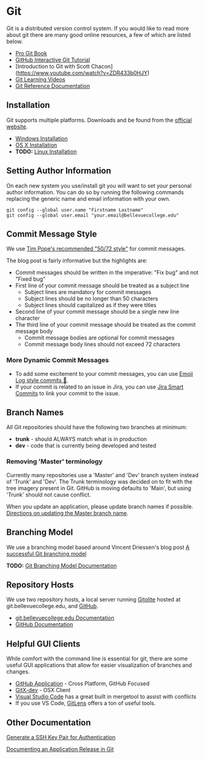 # Git

Git is a distributed version control system. If you would like to read more
about git there are many good online resources, a few of which are listed below.

* [Pro Git Book](https://git-scm.herokuapp.com/book/)
* [GitHub Interactive Git Tutorial](https://try.github.io/)
* [Introduction to Git with Scott Chacon]
  (https://www.youtube.com/watch?v=ZDR433b0HJY)
* [Git Learning Videos](https://git-scm.herokuapp.com/videos)
* [Git Reference Documentation](https://git-scm.herokuapp.com/docs)

## Installation

Git supports multiple platforms. Downloads and be found from the [official
website](https://git-scm.com/).

* [Windows Installation](git-installation-windows.md)
* [OS X Installation](git-installation-osx.md)
* **TODO:** [Linux Installation](git-installation-linux.md)

## Setting Author Information

On each new system you use/install git you will want to set your personal
author information. You can do so by running the following commands replacing
the generic name and email information with your own.

```
git config --global user.name "Firstname Lastname"
git config --global user.email "your.email@bellevuecollege.edu"
```

## Commit Message Style

We use [Tim Pope's recommended "50/72 style"](http://tbaggery.com/2008/04/19/a-note-about-git-commit-messages.html) for commit messages.



The blog post is fairly informative but the highlights are:

* Commit messages should be written in the imperative: "Fix bug" and not "Fixed
  bug"
* First line of your commit message should be treated as a subject line
    * Subject lines are mandatory for commit messages
    * Subject lines should be no longer than 50 characters
    * Subject lines should capitalized as if they were titles
* Second line of your commit message should be a single new line character
* The third line of your commit message should be treated as the commit message
  body
    * Commit message bodies are optional for commit messages
    * Commit message body lines should not exceed 72 characters

### More Dynamic Commit Messages
* To add some excitement to your commit messages, you can use [Emoji Log style commits 🚀](https://github.com/ahmadawais/Emoji-Log/).
* If your commit is related to an issue in Jira, you can use [Jira Smart Commits](https://confluence.atlassian.com/bitbucket/processing-jira-software-issues-with-smart-commit-messages-298979931.html) to link your commit to the issue. 

## Branch Names

All Git repositories should have the following two branches at minimum:

* **trunk** - should ALWAYS match what is in production
* **dev** - code that is currently being developed and tested

### Removing 'Master' terminology

Currently many repositories use a 'Master' and 'Dev' branch system instead of 'Trunk' and 'Dev'.
The Trunk terminology was decided on to fit with the tree imagery present in Git. GitHub is moving defaults to 'Main', but using 'Trunk' should not cause conflict.

When you update an application, please update branch names if possible. [Directions on updating the Master branch name](rename-git-branch.md).

## Branching Model

We use a branching model based around Vincent Driessen's blog post
[A successful Git branching model](http://nvie.com/posts/a-successful-git-branching-model/)

**TODO:** [Git Branching Model Documentation](git-branch-model.md)

## Repository Hosts

We use two repository hosts, a local server running
[Gitolite](http://gitolite.com/gitolite/) hosted at git.bellevuecollege.edu, and
[GitHub](https://github.com).

* [git.bellevuecollege.edu Documentation](git-host-git.bellevuecollege.edu.md)
* [GitHub Documentation](git-host-github.md)

## Helpful GUI Clients

While comfort with the command line is essential for git, 
there are some useful GUI applications that allow for easier visualization
of branches and changes. 

* [GitHub Application](https://desktop.github.com/) - Cross Platform, GitHub Focused
* [GitX-dev](http://rowanj.github.io/gitx/) - OSX Client
* [Visual Studio Code](https://code.visualstudio.com/) has a great built in mergetool to assist with conflicts
* If you use VS Code, [GitLens](https://marketplace.visualstudio.com/items?itemName=eamodio.gitlens) offers a ton of useful tools.

## Other Documentation

[Generate a SSH Key Pair for Authentication](ssh-generate-key-pair.md)

[Documenting an Application Release in Git](git-application-release.md)
